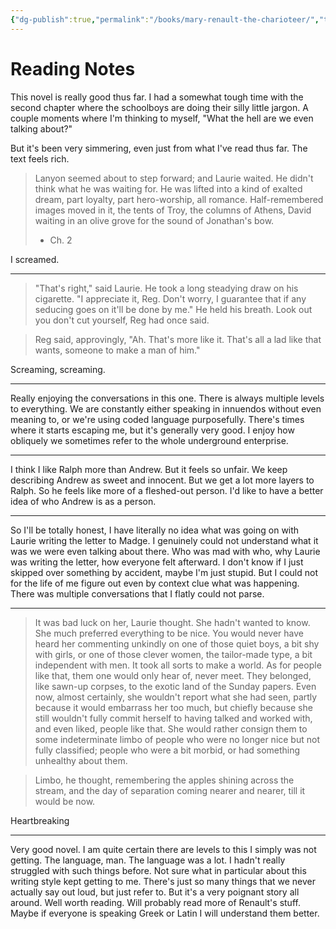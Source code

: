 ```yaml
---
{"dg-publish":true,"permalink":"/books/mary-renault-the-charioteer/","tags":["books"],"created":"2024-11-23","updated":"2025-09-03"}
---
```



# Reading Notes

This novel is really good thus far. I had a somewhat tough time with the second chapter where the schoolboys are doing their silly little jargon. A couple moments where I'm thinking to myself, "What the hell are we even talking about?"

But it's been very simmering, even just from what I've read thus far. The text feels rich.

> Lanyon seemed about to step forward; and Laurie waited. He didn't think what he was waiting for. He was lifted into a kind of exalted dream, part loyalty, part hero-worship, all romance. Half-remembered images moved in it, the tents of Troy, the columns of Athens, David waiting in an olive grove for the sound of Jonathan's bow.
> - Ch. 2

I screamed.

----

> "That's right," said Laurie. He took a long steadying draw on his cigarette. "I appreciate it, Reg. Don't worry, I guarantee that if any seducing goes on it'll be done by me." He held his breath. Look out you don't cut yourself, Reg had once said.

> Reg said, approvingly, "Ah. That's more like it. That's all a lad like that wants, someone to make a man of him."

Screaming, screaming.

----

Really enjoying the conversations in this one. There is always multiple levels to everything. We are constantly either speaking in innuendos without even meaning to, or we're using coded language purposefully. There's times where it starts escaping me, but it's generally very good. I enjoy how obliquely we sometimes refer to the whole underground enterprise.

----

I think I like Ralph more than Andrew. But it feels so unfair. We keep describing Andrew as sweet and innocent. But we get a lot more layers to Ralph. So he feels like more of a fleshed-out person. I'd like to have a better idea of who Andrew is as a person.

----

So I'll be totally honest, I have literally no idea what was going on with Laurie writing the letter to Madge. I genuinely could not understand what it was we were even talking about there. Who was mad with who, why Laurie was writing the letter, how everyone felt afterward. I don't know if I just skipped over something by accident, maybe I'm just stupid. But I could not for the life of me figure out even by context clue what was happening. There was multiple conversations that I flatly could not parse.

---

> It was bad luck on her, Laurie thought. She hadn't wanted to know. She much preferred everything to be nice. You would never have heard her commenting unkindly on one of those quiet boys, a bit shy with girls, or one of those clever women, the tailor-made type, a bit independent with men. It took all sorts to make a world. As for people like that, them one would only hear of, never meet. They belonged, like sawn-up corpses, to the exotic land of the Sunday papers. Even now, almost certainly, she wouldn't report what she had seen, partly because it would embarrass her too much, but chiefly because she still wouldn't fully commit herself to having talked and worked with, and even liked, people like that. She would rather consign them to some indeterminate limbo of people who were no longer nice but not fully classified; people who were a bit morbid, or had something unhealthy about them.

> Limbo, he thought, remembering the apples shining across the stream, and the day of separation coming nearer and nearer, till it would be now.

Heartbreaking

----

Very good novel. I am quite certain there are levels to this I simply was not getting. The language, man. The language was a lot. I hadn't really struggled with such things before. Not sure what in particular about this writing style kept getting to me. There's just so many things that we never actually say out loud, but just refer to. But it's a very poignant story all around. Well worth reading. Will probably read more of Renault's stuff. Maybe if everyone is speaking Greek or Latin I will understand them better.
